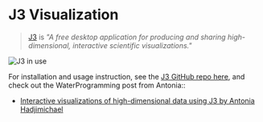 # J3 Visualization

> [J3](https://github.com/Project-Platypus/J3) is *"A free desktop application for producing and sharing high-dimensional, interactive scientific visualizations."*

![J3 in use](../images/j3_demo.jpg)

For installation and usage instruction, see the [J3 GitHub repo here](https://github.com/Project-Platypus/J3), and check out the WaterProgramming post from Antonia::

- [Interactive visualizations of high-dimensional data using J3 by Antonia Hadjimichael](https://waterprogramming.wordpress.com/2019/03/18/interactive-visualizations-of-high-dimensional-data-using-j3/)

